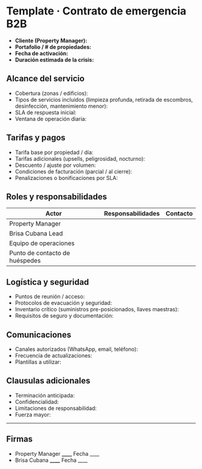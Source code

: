 # Template · Contrato de emergencia B2B

- **Cliente (Property Manager):**
- **Portafolio / # de propiedades:**
- **Fecha de activación:**
- **Duración estimada de la crisis:**

## Alcance del servicio

- Cobertura (zonas / edificios):
- Tipos de servicios incluidos (limpieza profunda, retirada de escombros, desinfección, mantenimiento menor):
- SLA de respuesta inicial:
- Ventana de operación diaria:

## Tarifas y pagos

- Tarifa base por propiedad / día:
- Tarifas adicionales (upsells, peligrosidad, nocturno):
- Descuento / ajuste por volumen:
- Condiciones de facturación (parcial / al cierre):
- Penalizaciones o bonificaciones por SLA:

## Roles y responsabilidades

| Actor                          | Responsabilidades | Contacto |
| ------------------------------ | ----------------- | -------- |
| Property Manager               |                   |          |
| Brisa Cubana Lead              |                   |          |
| Equipo de operaciones          |                   |          |
| Punto de contacto de huéspedes |                   |          |

## Logística y seguridad

- Puntos de reunión / acceso:
- Protocolos de evacuación y seguridad:
- Inventario crítico (suministros pre-posicionados, llaves maestras):
- Requisitos de seguro y documentación:

## Comunicaciones

- Canales autorizados (WhatsApp, email, teléfono):
- Frecuencia de actualizaciones:
- Plantillas a utilizar:

## Clausulas adicionales

- Terminación anticipada:
- Confidencialidad:
- Limitaciones de responsabilidad:
- Fuerza mayor:

---

## Firmas

- Property Manager ************\_\_\_\_************ Fecha \_\_\_\_
- Brisa Cubana **************\_\_\_\_************** Fecha \_\_\_\_
